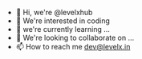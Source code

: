 - 👋 Hi, we're @levelxhub
- 👀 We're interested in coding
- 🌱 we're currently learning ...
- 💞️ We're looking to collaborate on ...
- 📫 How to reach me dev@levelx.in

<!---
levelxhub/levelxhub is a ✨ special ✨ repository because its `README.md` (this file) appears on your GitHub profile.
You can click the Preview link to take a look at your changes.
--->
